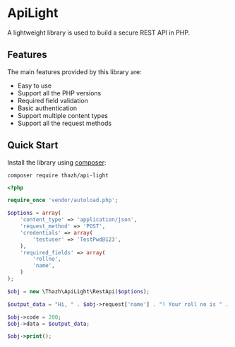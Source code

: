 # ApiLight
A lightweight library is used to build a secure REST API in PHP.

Features
--------

The main features provided by this library are:

 * Easy to use
 * Support all the PHP versions
 * Required field validation
 * Basic authentication
 * Support multiple content types
 * Support all the request methods

Quick Start
-----------

Install the library using [composer](https://getcomposer.org):

    composer require thazh/api-light

```php
<?php

require_once 'vendor/autoload.php';

$options = array(
    'content_type' => 'application/json',
    'request_method' => 'POST',
    'credentials' => array(
        'testuser' => 'TestPwd@123',
    ),
    'required_fields' => array(
        'rollno',
        'name',
    )
);

$obj = new \Thazh\ApiLight\RestApi($options);

$output_data = "Hi, " . $obj->request['name'] . "! Your roll no is " . $obj->request['rollno'];

$obj->code = 200;
$obj->data = $output_data;

$obj->print();
```
